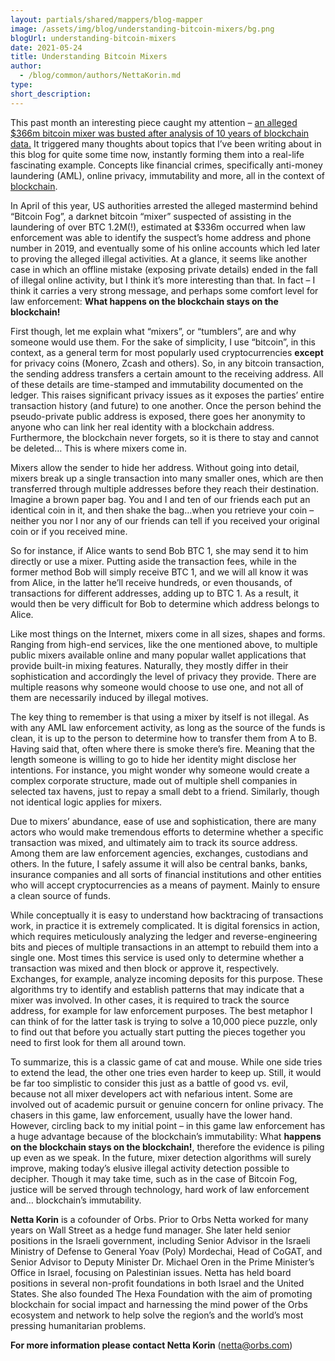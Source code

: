 ```yaml
---
layout: partials/shared/mappers/blog-mapper
image: /assets/img/blog/understanding-bitcoin-mixers/bg.png
blogUrl: understanding-bitcoin-mixers
date: 2021-05-24
title: Understanding Bitcoin Mixers
author:
  - /blog/common/authors/NettaKorin.md
type:
short_description:
---
```


This past month an interesting piece caught my attention – [an alleged $366m bitcoin mixer was busted after analysis of 10 years of blockchain data.](https://cointelegraph.com/news/alleged-366m-bitcoin-mixer-busted-after-analysis-of-10-years-of-blockchain-data) It triggered many thoughts about topics that I’ve been writing about in this blog for quite some time now, instantly forming them into a real-life fascinating example. Concepts like financial crimes, specifically anti-money laundering (AML), online privacy, immutability and more, all in the context of [blockchain](/why-trump-should-want-everyone-using-bitcoin-including-bad-guys).

In April of this year, US authorities arrested the alleged mastermind behind “Bitcoin Fog”, a darknet bitcoin “mixer” suspected of assisting in the laundering of over BTC 1.2M(!), estimated at $336m occurred when law enforcement was able to identify the suspect’s home address and phone number in 2019, and eventually some of his online accounts which led later to proving the alleged illegal activities. At a glance, it seems like another case in which an offline mistake (exposing private details) ended in the fall of illegal online activity, but I think it’s more interesting than that. In fact – I think it carries a very strong message, and perhaps some comfort level for law enforcement: **What happens on the blockchain stays on the blockchain!**

First though, let me explain what “mixers”, or “tumblers”, are and why someone would use them. For the sake of simplicity, I use “bitcoin”, in this context, as a general term for most popularly used cryptocurrencies **except** for privacy coins (Monero, Zcash and others). So, in any bitcoin transaction, the sending address transfers a certain amount to the receiving address. All of these details are time-stamped and immutability documented on the ledger. This raises significant privacy issues as it exposes the parties’ entire transaction history (and future) to one another. Once the person behind the pseudo-private public address is exposed, there goes her anonymity to anyone who can link her real identity with a blockchain address. Furthermore, the blockchain never forgets, so it is there to stay and cannot be deleted… This is where mixers come in.

Mixers allow the sender to hide her address. Without going into detail, mixers break up a single transaction into many smaller ones, which are then transferred through multiple addresses before they reach their destination. Imagine a brown paper bag. You and I and ten of our friends each put an identical coin in it, and then shake the bag…when you retrieve your coin – neither you nor I nor any of our friends can tell if you received your original coin or if you received mine.

So for instance, if Alice wants to send Bob BTC 1, she may send it to him directly or use a mixer. Putting aside the transaction fees, while in the former method Bob will simply receive BTC 1, and we will all know it was from Alice, in the latter he’ll receive hundreds, or even thousands, of transactions for different addresses, adding up to BTC 1. As a result, it would then be very difficult for Bob to determine which address belongs to Alice.

Like most things on the Internet, mixers come in all sizes, shapes and forms. Ranging from high-end services, like the one mentioned above, to multiple public mixers available online and many popular wallet applications that provide built-in mixing features. Naturally, they mostly differ in their sophistication and accordingly the level of privacy they provide. There are multiple reasons why someone would choose to use one, and not all of them are necessarily induced by illegal motives.

The key thing to remember is that using a mixer by itself is not illegal. As with any AML law enforcement activity, as long as the source of the funds is clean, it is up to the person to determine how to transfer them from A to B. Having said that, often where there is smoke there’s fire. Meaning that the length someone is willing to go to hide her identity might disclose her intentions. For instance, you might wonder why someone would create a complex corporate structure, made out of multiple shell companies in selected tax havens, just to repay a small debt to a friend. Similarly, though not identical logic applies for mixers.

Due to mixers’ abundance, ease of use and sophistication, there are many actors who would make tremendous efforts to determine whether a specific transaction was mixed, and ultimately aim to track its source address. Among them are law enforcement agencies, exchanges, custodians and others. In the future, I safely assume it will also be central banks, banks, insurance companies and all sorts of financial institutions and other entities who will accept cryptocurrencies as a means of payment. Mainly to ensure a clean source of funds.

While conceptually it is easy to understand how backtracing of transactions work, in practice it is extremely complicated. It is digital forensics in action, which requires meticulously analyzing the ledger and reverse-engineering bits and pieces of multiple transactions in an attempt to rebuild them into a single one. Most times this service is used only to determine whether a transaction was mixed and then block or approve it, respectively. Exchanges, for example, analyze incoming deposits for this purpose. These algorithms try to identify and establish patterns that may indicate that a mixer was involved. In other cases, it is required to track the source address, for example for law enforcement purposes. The best metaphor I can think of for the latter task is trying to solve a 10,000 piece puzzle, only to find out that before you actually start putting the pieces together you need to first look for them all around town.

To summarize, this is a classic game of cat and mouse. While one side tries to extend the lead, the other one tries even harder to keep up. Still, it would be far too simplistic to consider this just as a battle of good vs. evil, because not all mixer developers act with nefarious intent. Some are involved out of academic pursuit or genuine concern for online privacy. The chasers in this game, law enforcement, usually have the lower hand. However, circling back to my initial point – in this game law enforcement has a huge advantage because of the blockchain’s immutability: What **happens on the blockchain stays on the blockchain!**, therefore the evidence is piling up even as we speak. In the future, mixer detection algorithms will surely improve, making today’s elusive illegal activity detection possible to decipher. Though it may take time, such as in the case of Bitcoin Fog, justice will be served through technology, hard work of law enforcement and… blockchain’s immutability.

<div class = 'line-separator '></div>

**Netta Korin** is a cofounder of Orbs. Prior to Orbs Netta worked for many years on Wall Street as a hedge fund manager. She later held senior positions in the Israeli government, including Senior Advisor in the Israeli Ministry of Defense to General Yoav (Poly) Mordechai, Head of CoGAT, and Senior Advisor to Deputy Minister Dr. Michael Oren in the Prime Minister’s Office in Israel, focusing on Palestinian issues. Netta has held board positions in several non-profit foundations in both Israel and the United States. She also founded The Hexa Foundation with the aim of promoting blockchain for social impact and harnessing the mind power of the Orbs ecosystem and network to help solve the region’s and the world’s most pressing humanitarian problems.

**For more information please contact Netta Korin** (netta@orbs.com)
